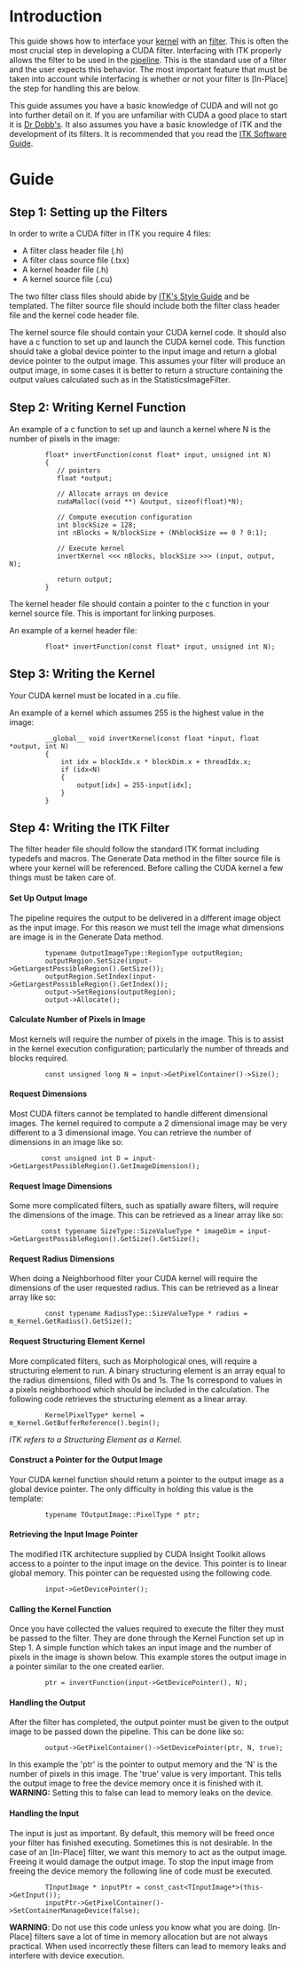 # Introduction #

This guide shows how to interface your [kernel](CUDA.md) with an [filter](ITK.md). This is often the most crucial step in developing a CUDA filter. Interfacing with ITK properly allows the filter to be used in the [pipeline](ITK.md). This is the standard use of a filter and the user expects this behavior. The most important feature that must be taken into account while interfacing is whether or not your filter is [In-Place] the step for handling this are below.

This guide assumes you have a basic knowledge of CUDA and will not go into further detail on it. If you are unfamiliar with CUDA a good place to start it is [Dr Dobb's](http://www.drdobbs.com/cpp/207200659). It also assumes you have a basic knowledge of ITK and the development of its filters. It is recommended that you read the [ITK Software Guide](http://www.itk.org/ItkSoftwareGuide.pdf).


# Guide #
## Step 1: Setting up the Filters ##

In order to write a CUDA filter in ITK you require 4 files:
  * A filter class header file (.h)
  * A filter class source file (.txx)
  * A kernel header file (.h)
  * A kernel source file (.cu)

The two filter class files should abide by [ITK's Style Guide](http://www.itk.org/Wiki/images/c/c6/ITKStyle.pdf) and be templated. The filter source file should include both the filter class header file and the kernel code header file.

The kernel source file should contain your CUDA kernel code. It should also have a c function to set up and launch the CUDA kernel code.  This function should take a global device pointer to the input image and return a global device pointer to the output image. This assumes your filter will produce an output image, in some cases it is better to return a structure containing the output values calculated such as in the StatisticsImageFilter.

## Step 2: Writing Kernel Function ##

An example of a c function to set up and launch a kernel where N is the number of pixels in the image:

```
         float* invertFunction(const float* input, unsigned int N)
         {
            // pointers
            float *output;
         
            // Allocate arrays on device
            cudaMalloc((void **) &output, sizeof(float)*N);
         
            // Compute execution configuration
            int blockSize = 128;
            int nBlocks = N/blockSize + (N%blockSize == 0 ? 0:1);
         
            // Execute kernel
            invertKernel <<< nBlocks, blockSize >>> (input, output, N);
         
            return output;
         }
```

The kernel header file should contain a pointer to the c function in your kernel source file. This is important for linking purposes.

An example of a kernel header file:

```
         float* invertFunction(const float* input, unsigned int N);
```

## Step 3: Writing the Kernel ##

Your CUDA kernel must be located in a .cu file.

An example of a kernel which assumes 255 is the highest value in the image:

```
         __global__ void invertKernel(const float *input, float *output, int N)
         {
             int idx = blockIdx.x * blockDim.x + threadIdx.x;
             if (idx<N)
             {
                 output[idx] = 255-input[idx];
             }
         }
```

## Step 4: Writing the ITK Filter ##

The filter header file should follow the standard ITK format including typedefs and macros. The Generate Data method in the filter source file is where your kernel will be referenced. Before calling the CUDA kernel a few things must be taken care of.

#### Set Up Output Image ####

The pipeline requires the output to be delivered in a different image object as the input image. For this reason we must tell the image what dimensions are image is in the Generate Data method.

```
         typename OutputImageType::RegionType outputRegion;
         outputRegion.SetSize(input->GetLargestPossibleRegion().GetSize());
         outputRegion.SetIndex(input->GetLargestPossibleRegion().GetIndex());
         output->SetRegions(outputRegion);
         output->Allocate();
```

#### Calculate Number of Pixels in Image ####

Most kernels will require the number of pixels in the image. This is to assist in the kernel execution configuration; particularly the number of threads and blocks required.

```
         const unsigned long N = input->GetPixelContainer()->Size();
```

#### Request Dimensions ####

Most CUDA filters cannot be templated to handle different dimensional images. The kernel required to compute a 2 dimensional image may be very different to a 3 dimensional image. You can retrieve the number of dimensions in an image like so:

```
     	const unsigned int D = input->GetLargestPossibleRegion().GetImageDimension();
```

#### Request Image Dimensions ####

Some more complicated filters, such as spatially aware filters, will require the dimensions of the image. This can be retrieved as a linear array like so:

```
     	const typename SizeType::SizeValueType * imageDim = input->GetLargestPossibleRegion().GetSize().GetSize();
```

#### Request Radius Dimensions ####

When doing a Neighborhood filter your CUDA kernel will require the dimensions of the user requested radius. This can be retrieved as a linear array like so:

```
         const typename RadiusType::SizeValueType * radius = m_Kernel.GetRadius().GetSize();
```

#### Request Structuring Element Kernel ####

More complicated filters, such as Morphological ones, will require a structuring element to run. A binary structuring element is an array equal to the radius dimensions, filled with 0s and 1s. The 1s correspond to values in a pixels neighborhood which should be included in the calculation. The following code retrieves the structuring element as a linear array.

```
         KernelPixelType* kernel = m_Kernel.GetBufferReference().begin();
```

_ITK refers to a Structuring Element as a Kernel._

#### Construct a Pointer for the Output Image ####

Your CUDA kernel function should return a pointer to the output image as a global device pointer. The only difficulty in holding this value is the template:

```
         typename TOutputImage::PixelType * ptr;
```

#### Retrieving the Input Image Pointer ####

The modified ITK architecture supplied by CUDA Insight Toolkit allows access to a pointer to the input image on the device. This pointer is to linear global memory. This pointer can be requested using the following code.

```
         input->GetDevicePointer();
```

#### Calling the Kernel Function ####

Once you have collected the values required to execute the filter they must be passed to the filter. They are done through the Kernel Function set up in Step 1. A simple function which takes an input image and the number of pixels in the image is shown below. This example stores the output image in a pointer similar to the one created earlier.

```
         ptr = invertFunction(input->GetDevicePointer(), N);
```

#### Handling the Output ####

After the filter has completed, the output pointer must be given to the output image to be passed down the pipeline. This can be done like so:

```
         output->GetPixelContainer()->SetDevicePointer(ptr, N, true);
```

In this example the 'ptr' is the pointer to output memory and the 'N' is the number of pixels in this image. The 'true' value is very important. This tells the output image to free the device memory once it is finished with it. **WARNING:** Setting this to false can lead to memory leaks on the device.

#### Handling the Input ####

The input is just as important. By default, this memory will be freed once your filter has finished executing. Sometimes this is not desirable. In the case of an [In-Place] filter, we want this memory to act as the output image. Freeing it would damage the output image. To stop the input image from freeing the device memory the following line of code must be executed.

```
         TInputImage * inputPtr = const_cast<TInputImage*>(this->GetInput());
         inputPtr->GetPixelContainer()->SetContainerManageDevice(false);
```

**WARNING**: Do not use this code unless you know what you are doing. [In-Place] filters save a lot of time in memory allocation but are not always practical. When used incorrectly these filters can lead to memory leaks and interfere with device execution.